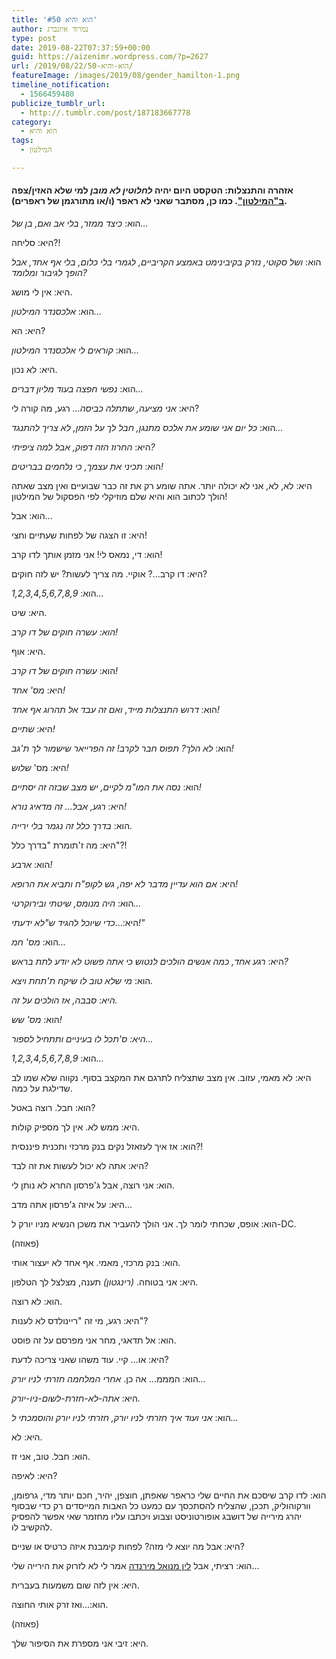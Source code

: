 ```yaml
---
title: 'הוא והיא #50'
author: נמרוד איזנברג
type: post
date: 2019-08-22T07:37:59+00:00
guid: https://aizenimr.wordpress.com/?p=2627
url: /2019/08/22/הוא-והיא-50/
featureImage: /images/2019/08/gender_hamilton-1.png
timeline_notification:
  - 1566459480
publicize_tumblr_url:
  - http://.tumblr.com/post/187183667778
category:
  - הוא והיא
tags:
  - המילטון

---
```

#### אזהרה והתנצלות: הטקסט היום יהיה _לחלוטין לא מובן_ למי שלא האזין/צפה [ב"המילטון"][1]. כמו כן, מסתבר שאני לא ראפר (ו/או מתורגמן של ראפרים).

הוא: _כיצד ממזר, בלי אב ואם, בן של..._

היא: סליחה?!

הוא: _ושל סקוטי, נזרק בקיבינימט באמצע הקריביים, לגמרי בלי כלום, בלי אף אחד, אבל הופך לגיבור ומלומד?_ 

היא: אין לי מושג.

הוא: _אלכסנדר המילטון..._

היא: הא?

הוא: _קוראים לי אלכסנדר המילטון..._

היא: לא נכון.

הוא: _נפשי חפצה בעוד מליון דברים..._

היא: _אני מציעה, שתתלה כביסה..._ רגע, מה קורה לי?

הוא: _כל יום אני שומע את אלכס מתנגן, חבל לך על הזמן, לא צריך להתנגד..._

היא: _החרוז הזה דפוק, אבל למה ציפיתי?_

הוא: _תכיני את עצמך, כי נלחמים בבריטים!_

היא: לא, לא, אני לא יכולה יותר. אתה שומע רק את זה כבר שבועיים ואין מצב שאתה הולך לכתוב הוא והיא שלם מוזיקלי לפי הפסקול של המילטון!

הוא: אבל...

היא: זו הצגה של לפחות שעתיים וחצי!

הוא: די, נמאס לי! אני מזמן אותך לדו קרב!

היא: דו קרב...? אוקיי. מה צריך לעשות? יש לזה חוקים?

הוא: _1,2,3,4,5,6,7,8,9..._

היא: שיט.

_הוא: עשרה חוקים של דו קרב!_

היא: אוף.

הוא: _עשרה חוקים של דו קרב!_

היא: _מס' אחד!_

הוא: _דרוש התנצלות מייד, ואם זה עבד אל תהרוג אף אחד!_

היא: _שתיים!_

הוא: _לא הלך? תפוס חבר לקרב! זה הפרייאר שישמור לך ת'גב!_

היא: מס' _שלוש!_

הוא: _נסה את המו"מ לקיים, יש מצב שבזה זה יסתיים!_

היא: _רגע, אבל... זה מדאיג נורא!_

הוא: _בדרך כלל זה נגמר בלי ירייה._

היא: מה ז'תומרת "בדרך כלל"?!

הוא: _ארבע!_

היא: _אם הוא עדיין מדבר לא יפה, גש לקופ"ח ותביא את הרופא!_

הוא: _היה מנומס, שיטתי ובירוקרטי..._

היא:..._כדי שיוכל להגיד ש"לא ידעתי!"_

הוא: _מס' חמ..._

היא: _רגע אחד, כמה אנשים הולכים לנטוש כי אתה פשוט לא יודע לתת בראש?_

הוא: _מי שלא טוב לו שיקח ת'תחת ויצא._

_היא: סבבה, אז הולכים על זה._

הוא: _מס' שש!_

_היא: ס'תכל לו בעיניים ותתחיל לספור..._

הוא: _1,2,3,4,5,6,7,8,9..._

היא: לא מאמי, עזוב. אין מצב שתצליח לתרגם את המקצב בסוף. נקווה שלא שמו לב שדילגת על כמה.

הוא: חבל. רוצה באטל?

היא: ממש לא. אין לך מספיק קולות.

הוא: אז איך לעזאזל נקים בנק מרכזי ותכנית פיננסית?!

היא: אתה לא יכול לעשות את זה לבד?

הוא: אני רוצה, אבל ג'פרסון החרא לא נותן לי.

היא: על איזה ג'פרסון אתה מדב...

הוא: אופס, שכחתי לומר לך. אני הולך להעביר את משכן הנשיא מניו יורק ל-DC.

(פאוזה)

הוא: בנק מרכזי, מאמי. אף אחד לא יעצור אותי.

היא: אני בטוחה. _(רינגטון)_ תענה, מצלצל לך הטלפון.

הוא: לא רוצה.

היא: רגע, מי זה "ריינולדס לא לענות"?

הוא: אל תדאגי, מחר אני מפרסם על זה פוסט.

היא: או... קיי. עוד משהו שאני צריכה לדעת?

הוא: המממ... אה כן. _אחרי המלחמה חזרתי לניו יורק..._

היא: _אתה-לא-חזרת-לשום-ניו-יורק._

הוא: _אני ועוד איך חזרתי לניו יורק, חזרתי לניו יורק והוסמכתי ל..._

היא: לא.

הוא: חבל. טוב, אני זז.

היא: לאיפה?

הוא: לדו קרב שיסכם את החיים שלי כראפר שאפתן, חוצפן, יהיר, חכם יותר מדי, גרפומן, וורקוהוליק, תככן, שהצליח להסתכסך עם כמעט כל האבות המייסדים רק כדי שבסוף יהרג מירייה של דושבג אופורטוניסט וצבוע ויכתבו עליו מחזמר שאי אפשר להפסיק להקשיב לו.

היא: אבל מה יוצא לי מזה? לפחות קימבנת איזה כרטיס או שניים?

הוא: רציתי, אבל [לין מנואל מירנדה][2] אמר לי לא לזרוק את הירייה שלי...

היא: אין לזה שום משמעות בעברית.

הוא:...ואז זרק אותי החוצה.

(פאוזה)

היא: זיבי אני מספרת את הסיפור שלך.

 [1]: https://hamiltonmusical.com
 [2]: https://en.wikipedia.org/wiki/Lin-Manuel_Miranda